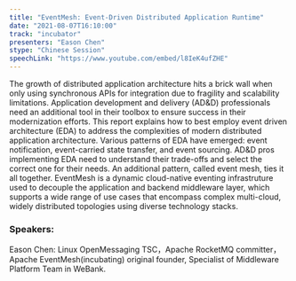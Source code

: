 ```yaml
---
title: "EventMesh: Event-Driven Distributed Application Runtime"
date: "2021-08-07T16:10:00" 
track: "incubator"
presenters: "Eason Chen"
stype: "Chinese Session"
speechLink: "https://www.youtube.com/embed/l8IeK4ufZHE"
---
```

The growth of distributed application architecture hits a brick wall when  only using synchronous APIs for integration due to fragility and scalability  limitations. Application development and delivery (AD&D) professionals  need an additional tool in their toolbox to ensure success in their  modernization efforts. This report explains how to best employ event driven architecture (EDA) to address the complexities of modern distributed application architecture.
Various patterns of EDA have emerged: event notification, event-carried state transfer, and event  sourcing. AD&D pros implementing EDA need to understand their trade-offs and select the correct one  for their needs. An additional pattern, called event mesh, ties it all together.
EventMesh is a dynamic cloud-native eventing infrastruture used to decouple the application and backend middleware layer, which supports a wide range of use cases that encompass complex multi-cloud, widely distributed topologies using diverse technology stacks.

 ### Speakers: 
 Eason Chen: Linux OpenMessaging TSC，Apache RocketMQ committer，Apache EventMesh(incubating) original founder, Specialist of Middleware Platform Team in WeBank.
